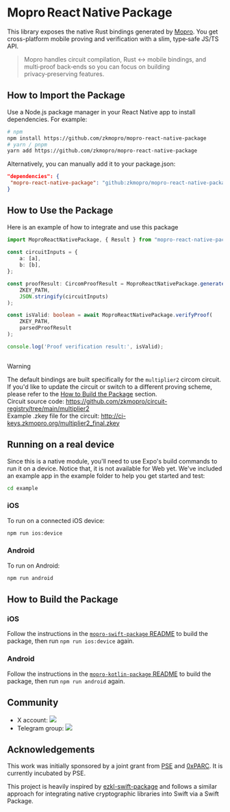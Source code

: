 
 # Mopro React Native Package
 This library exposes the native Rust bindings generated by [Mopro](https://github.com/zkmopro/mopro). You get cross-platform mobile proving and verification with a slim, type‑safe JS/TS API.
 
 > Mopro handles circuit compilation, Rust ↔︎ mobile bindings, and multi‑proof back‑ends so you can focus on building privacy‑preserving features.


## How to Import the Package
Use a Node.js package manager in your React Native app to install dependencies. For example:
```sh
# npm
npm install https://github.com/zkmopro/mopro-react-native-package
# yarn / pnpm
yarn add https://github.com/zkmopro/mopro-react-native-package
```

Alternatively, you can manually add it to your package.json:
```json
"dependencies": {
 "mopro-react-native-package": "github:zkmopro/mopro-react-native-package",
}
```

## How to Use the Package
Here is an example of how to integrate and use this package

```ts
import MoproReactNativePackage, { Result } from "mopro-react-native-package";
 
const circuitInputs = {
    a: [a],
    b: [b],
};

const proofResult: CircomProofResult = MoproReactNativePackage.generateCircomProof(
    ZKEY_PATH,
    JSON.stringify(circuitInputs)
);

const isValid: boolean = await MoproReactNativePackage.verifyProof(
    ZKEY_PATH,
    parsedProofResult
);

console.log('Proof verification result:', isValid);
 
```

> [!WARNING]  
> The default bindings are built specifically for the `multiplier2` circom circuit. If you'd like to update the circuit or switch to a different proving scheme, please refer to the [How to Build the Package](#how-to-build-the-package) section.<br/>
> Circuit source code: https://github.com/zkmopro/circuit-registry/tree/main/multiplier2<br/>
> Example .zkey file for the circuit: http://ci-keys.zkmopro.org/multiplier2_final.zkey<br/>


## Running on a real device

Since this is a native module, you'll need to use Expo's build commands to run it on a device. Notice that, it is not available for Web yet.
We've included an example app in the example folder to help you get started and test:

```sh
cd example
```

### iOS

To run on a connected iOS device:

```sh
npm run ios:device
```

### Android

To run on Android:

```sh
npm run android
```
 
## How to Build the Package

### iOS

Follow the instructions in the [`mopro-swift-package` README](https://github.com/zkmopro/mopro-swift-package?tab=readme-ov-file#how-to-build-the-package) to build the package, then run `npm run ios:device` again.

### Android

Follow the instructions in the [`mopro-kotlin-package` README](https://github.com/zkmopro/mopro-kotlin-package?tab=readme-ov-file#how-to-build-the-package) to build the package, then run `npm run android` again.

## Community

-   X account: <a href="https://twitter.com/zkmopro"><img src="https://img.shields.io/twitter/follow/zkmopro?style=flat-square&logo=x&label=zkmopro"></a>
-   Telegram group: <a href="https://t.me/zkmopro"><img src="https://img.shields.io/badge/telegram-@zkmopro-blue.svg?style=flat-square&logo=telegram"></a>
 
## Acknowledgements

This work was initially sponsored by a joint grant from [PSE](https://pse.dev/) and [0xPARC](https://0xparc.org/). It is currently incubated by PSE.

This project is heavily inspired by [ezkl-swift-package](https://github.com/zkonduit/ezkl-swift-package) and follows a similar approach for integrating native cryptographic libraries into Swift via a Swift Package.

